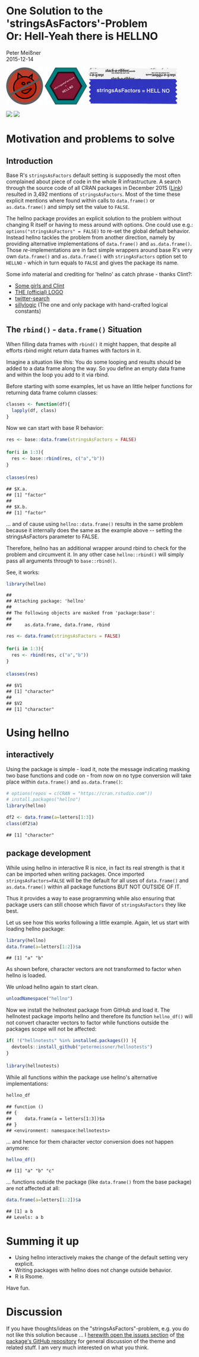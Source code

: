 # One Solution to the 'stringsAsFactors'-Problem <br>Or: Hell-Yeah there is HELLNO
Peter Meißner  
2015-12-14  
<!--
<div style="text-align:center;">
[![](blogpost/fig/logohellno100.png)](http://rtalk.org/strings-as-factors_hell-no_hex-sticker/) [![](blogpost/fig/clinthellno100.png)](https://twitter.com/zenrhino/status/623226883644129280) [![](blogpost/fig/hellno100.png)](https://cran.r-project.org/web/packages/hellno/index.html)
</div>
-->

![](blogpost/fig/hellno100.png)
![](blogpost/fig/logohellno100.png)
![](blogpost/fig/clinthellno100.png) 


[![](http://www.r-pkg.org/badges/version/hellno)](https://cran.r-project.org/web/packages/hellno/index.html)
![](http://cranlogs.r-pkg.org/badges/grand-total/hellno)






# Motivation and problems to solve



## Introduction



Base R's `stringsAsFactors` default setting is supposedly the 
  most often complained about piece of code in the whole R infrastructure. 
  A search through the source code of all CRAN packages in December 2015 ([Link](https://github.com/search?utf8=%E2%9C%93&q=user%3Acran+stringsAsFactors&type=Code))
  resulted in 3,492 mentions of `stringsAsFactors`. Most of the time these explicit 
  mentions where found within calls to `data.frame()` or `as.data.frame()` and 
  simply set the value to `FALSE`. 
  
  The hellno package provides an explicit solution to the problem without 
  changing R itself or having to mess around with options. One could use e.g.:
  `options("stringsAsFactors" = FALSE)` to re-set the global default behavior. 
  Instead hellno tackles the problem from another direction, namely by 
  providing alternative implementations of `data.frame()` and `as.data.frame()`. 
  Those *re*-implementations are in fact simple wrappers around base R's very own 
  `data.frame()` and `as.data.frame()` with `stringAsFactors` option set to 
  `HELLNO` - which in turn equals to `FALSE` and gives the package its name.
  
  Some info material and crediting for 'hellno' as catch phrase - thanks Clint?: 
  
  - [Some girls and Clint](https://twitter.com/zenrhino/status/623226883644129280)
  - [THE (official) LOGO](http://rtalk.org/strings-as-factors_hell-no_hex-sticker/)
  - [twitter-search](https://twitter.com/search?q=stringsAsFactors%3DHELLNO&src=typd) 
  - [sillylogic](https://github.com/nutterb/sillylogic/blob/master/README.md) (The one and only package with hand-crafted logical constants)





## The `rbind()` - `data.frame()` Situation

When filling data frames with `rbind()` it might happen, that despite all efforts rbind might return data frames with factors in it. 

Imagine a situation like this: You do some looping and results should be added to a data frame along the way. So you define an empty data frame and within the loop you add to it via rbind.

Before starting with some examples, let us have an little helper functions for returning data frame column classes:


```r
classes <- function(df){
  lapply(df, class)
}
```


Now we can start with base R behavior: 



```r
res <- base::data.frame(stringsAsFactors = FALSE)

for(i in 1:3){
  res <- base::rbind(res, c("a","b"))
}

classes(res)
```

```
## $X.a.
## [1] "factor"
## 
## $X.b.
## [1] "factor"
```

... and of cause using `hellno::data.frame()` results in the same problem because it internally does the same as the example above -- setting the stringsAsFactors parameter to FALSE. 

Therefore, hellno has an additional wrapper around rbind to check for the problem and circumvent it. In any other case `hellno::rbind()` will simply pass all arguments through to `base::rbind()`. 

See, it works: 


```r
library(hellno)
```

```
## 
## Attaching package: 'hellno'
## 
## The following objects are masked from 'package:base':
## 
##     as.data.frame, data.frame, rbind
```

```r
res <- data.frame(stringsAsFactors = FALSE)

for(i in 1:3){
  res <- rbind(res, c("a","b"))
}

classes(res)
```

```
## $V1
## [1] "character"
## 
## $V2
## [1] "character"
```





# Using hellno 




## interactively

Using the package is simple - load it, note the message indicating masking two base functions and code on - from now on no type conversion will take place within `data.frame()` and `as.data.frame()`:


```r
# options(repos = c(CRAN = "https://cran.rstudio.com"))
# install.packages("hellno")
library(hellno)
```


```r
df2 <- data.frame(a=letters[1:3])
class(df2$a)
```

```
## [1] "character"
```



## package development

While using hellno in interactive R is nice, in fact its real strength is 
that it can be imported when writing packages. 
Once imported `stringsAsFactors=FALSE` will be the default for all uses of 
`data.frame()` and `as.data.frame()` within all package functions BUT NOT OUTSIDE OF IT. 

Thus it provides a way to ease programming while also ensuring that package users can
still choose which flavor of `stringsAsFactors` they like best. 


Let us see how this works following a little example. Again, let us start with loading hellno package:


```r
library(hellno)
data.frame(a=letters[1:2])$a 
```

```
## [1] "a" "b"
```

As shown before, character vectors are not transformed to factor when hellno is loaded.

We unload hellno again to start clean. 


```r
unloadNamespace("hellno")
```

Now we install the hellnotest package from GitHub and load it. The hellnotest package imports hellno and therefore its function `hellno_df()` will not convert character vectors to factor while functions outside the packages scope will not be affected: 



```r
if( !("hellnotests" %in% installed.packages()) ){
  devtools::install_github("petermeissner/hellnotests")
}

library(hellnotests)
```

While all functions within the package use hellno's alternative implementations:


```r
hellno_df
```

```
## function () 
## {
##     data.frame(a = letters[1:3])$a
## }
## <environment: namespace:hellnotests>
```

... and hence for them character vector conversion does not happen anymore:


```r
hellno_df()
```

```
## [1] "a" "b" "c"
```

... functions outside the package (like `data.frame()` from the base package) are not affected at all: 


```r
data.frame(a=letters[1:2])$a 
```

```
## [1] a b
## Levels: a b
```





# Summing it up


- Using hellno interactively makes the change of the default setting very explicit. 
- Writing packages with hellno does not change outside behavior. 
- R is Rsome. 


Have fun.





# Discussion

If you have thoughts/ideas on the "stringsAsFactors"-problem, e.g. you do not like this solution because ... I [herewith open the issues section](https://github.com/petermeissner/hellno/issues) of [the package's GitHub repository](https://github.com/petermeissner/hellno) for general discussion of the theme and related stuff. I am very much interested on what you think. 


















